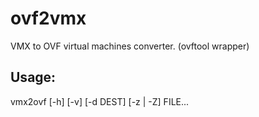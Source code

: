 # ovf2vmx
VMX to OVF virtual machines converter.
(ovftool wrapper)

## Usage:
vmx2ovf [-h] [-v] [-d DEST] [-z | -Z] FILE...
